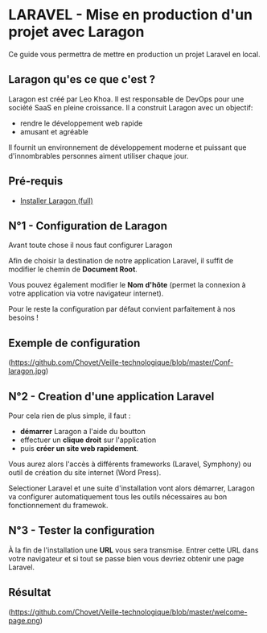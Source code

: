 

# LARAVEL - Mise en production d'un projet avec Laragon
Ce guide vous permettra de mettre en production un projet Laravel en local.

## Laragon qu'es ce que c'est ?
Laragon est créé par Leo Khoa. Il est responsable de DevOps pour une société SaaS en pleine croissance. Il a construit Laragon avec un objectif:
* rendre le développement web rapide
* amusant et agréable

Il fournit un environnement de développement moderne et puissant que d'innombrables personnes aiment utiliser chaque jour.

## Pré-requis
* [Installer Laragon (full)](https://laragon.org/download/)

## N°1 - Configuration de Laragon
Avant toute chose il nous faut configurer Laragon

Afin de choisir la destination de notre application Laravel, il suffit de modifier le chemin de **Document Root**.

Vous pouvez également modifier le **Nom d'hôte** (permet la connexion à votre application via votre navigateur internet).

Pour le reste la configuration par défaut convient parfaitement à nos besoins !

## Exemple de configuration
(https://github.com/Chovet/Veille-technologique/blob/master/Conf-laragon.jpg)

## N°2 - Creation d'une application Laravel

Pour cela rien de plus simple, il faut :
* **démarrer** Laragon a l'aide du boutton
* effectuer un **clique droit** sur l'application
* puis **créer un site web rapidement**.

Vous aurez alors l'accès à différents frameworks (Laravel, Symphony) ou outil de création du site internet (Word Press).

Selectioner Laravel et une suite d'installation vont alors démarrer, Laragon va configurer automatiquement tous les outils nécessaires au bon fonctionnement du framewok.

## N°3 - Tester la configuration

À la fin de l'installation une **URL** vous sera transmise.
Entrer cette URL dans votre navigateur et si tout se passe bien vous devriez obtenir une page Laravel.

## Résultat
(https://github.com/Chovet/Veille-technologique/blob/master/welcome-page.png)
